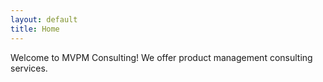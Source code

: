 ```yaml
---
layout: default
title: Home
---
```

Welcome to MVPM Consulting! We offer product management consulting services.
